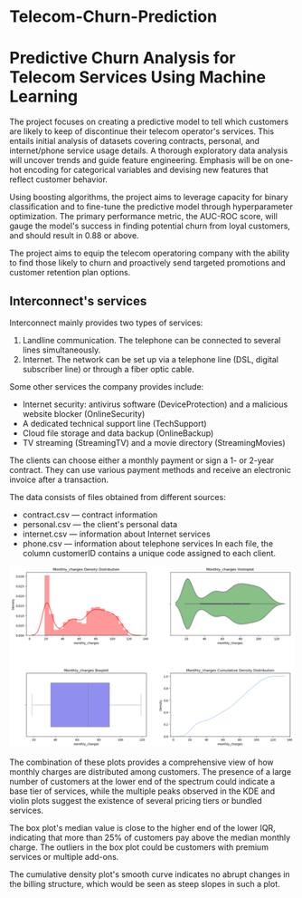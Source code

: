 # Telecom-Churn-Prediction
# Predictive Churn Analysis for Telecom Services Using Machine Learning

The project focuses on creating a predictive model to tell which customers are likely to keep of discontinue their telecom operator's services. This entails initial analysis of datasets covering contracts, personal, and internet/phone service usage details. A thorough exploratory data analysis will uncover trends and guide feature engineering. Emphasis will be on one-hot encoding for categorical variables and devising new features that reflect customer behavior.

Using boosting algorithms, the project aims to leverage capacity for binary classification and to fine-tune the predictive model through hyperparameter optimization. The primary performance metric, the AUC-ROC score, will gauge the model's success in finding potential churn from loyal customers, and should result in 0.88 or above.

The project aims to equip the telecom operatoring company with the ability to find those likely to churn and proactively send targeted promotions and customer retention plan options.

## Interconnect's services
Interconnect mainly provides two types of services:
1. Landline communication. The telephone can be connected to several lines simultaneously.
2. Internet. The network can be set up via a telephone line (DSL, digital subscriber line) or through a fiber optic cable.

Some other services the company provides include:
- Internet security: antivirus software (DeviceProtection) and a malicious website blocker (OnlineSecurity)
- A dedicated technical support line (TechSupport)
- Cloud file storage and data backup (OnlineBackup)
- TV streaming (StreamingTV) and a movie directory (StreamingMovies)

The clients can choose either a monthly payment or sign a 1- or 2-year contract. They can use various payment methods and receive an electronic invoice after a transaction.

The data consists of files obtained from different sources:
- contract.csv — contract information
- personal.csv — the client's personal data
- internet.csv — information about Internet services
- phone.csv — information about telephone services
In each file, the column customerID contains a unique code assigned to each client.

![Image1](plots/subplot.png)

The combination of these plots provides a comprehensive view of how monthly charges are distributed among customers. The presence of a large number of customers at the lower end of the spectrum could indicate a base tier of services, while the multiple peaks observed in the KDE and violin plots suggest the existence of several pricing tiers or bundled services.

The box plot's median value is close to the higher end of the lower IQR, indicating that more than 25% of customers pay above the median monthly charge. The outliers in the box plot could be customers with premium services or multiple add-ons.

The cumulative density plot's smooth curve indicates no abrupt changes in the billing structure, which would be seen as steep slopes in such a plot.
